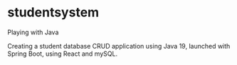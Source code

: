 # studentsystem
Playing with Java

Creating a student database CRUD application using Java 19, launched with Spring Boot, using React and mySQL.
